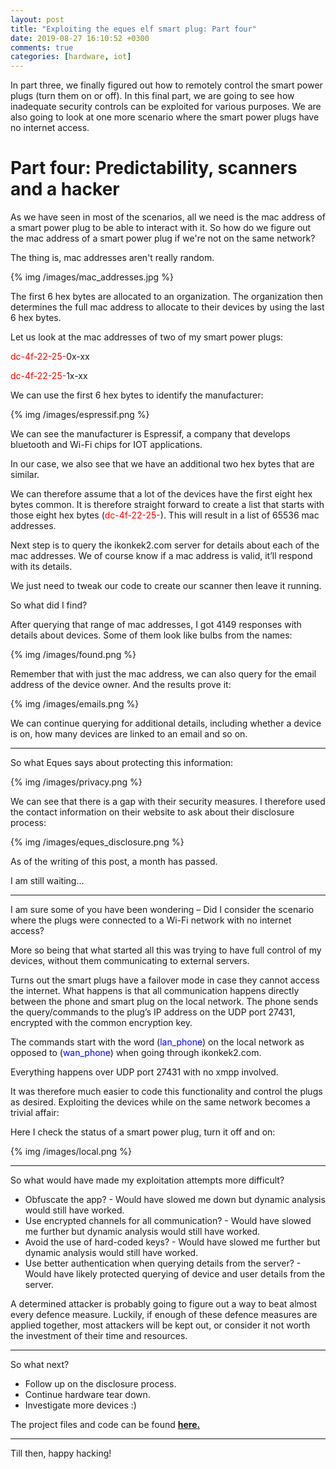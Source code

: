 ```yaml
---
layout: post
title: "Exploiting the eques elf smart plug: Part four"
date: 2019-08-27 16:10:52 +0300
comments: true
categories: [hardware, iot]
---
```

In part three, we finally figured out how to remotely control the smart power plugs (turn them on or off). In this final part, we are going to see how inadequate security controls can be exploited for various purposes. We are also going to look at one more scenario where the smart power plugs have no internet access.

<!--more-->

# Part four: Predictability, scanners and a hacker

As we have seen in most of the scenarios, all we need is the mac address of a smart power plug to be able to interact with it. So how do we figure out the mac address of a smart power plug if we're not on the same network?

The thing is, mac addresses aren't really random.

{% img /images/mac_addresses.jpg %}

The first 6 hex bytes are allocated to an organization. The organization then determines the full mac address to allocate to their devices by using the last 6 hex bytes.

Let us look at the mac addresses of two of my smart power plugs:

<span style="color:red">dc-4f-22-25-</span>0x-xx

<span style="color:red">dc-4f-22-25-</span>1x-xx

We can use the first 6 hex bytes to identify the manufacturer:

{% img /images/espressif.png %}

We can see the manufacturer is Espressif, a company that develops bluetooth and Wi-Fi chips for IOT applications.

In our case, we also see that we have an additional two hex bytes that are similar.

We can therefore assume that a lot of the devices have the first eight hex bytes common.
It is therefore straight forward to create a list that starts with those eight hex bytes (<span style="color:red">dc-4f-22-25-</span>). This will result in a list of 65536 mac addresses.

Next step is to query the ikonkek2.com server for details about each of the mac addresses. We of course know if a mac address is valid, it’ll respond with its details.

We just need to tweak our code to create our scanner then leave it running.

So what did I find?

After querying that range of mac addresses, I got 4149 responses with details about devices. Some of them look like bulbs from the names:

{% img /images/found.png %}

Remember that with just the mac address, we can also query for the email address of the device owner. And the results prove it:

{% img /images/emails.png %}

We can continue querying for additional details, including whether a device is on, how many devices are linked to an email and so on.

---

So what Eques says about protecting this information:

{% img /images/privacy.png %}

We can see that there is a gap with their security measures. I therefore used the contact information on their website to ask about their disclosure process:

{% img /images/eques_disclosure.png %}

As of the writing of this post, a month has passed.

I am still waiting...

---

I am sure some of you have been wondering – Did I consider the scenario where the plugs were connected to a Wi-Fi network with no internet access?

More so being that what started all this was trying to have full control of my devices, without them communicating to external servers.

Turns out the smart plugs have a failover mode in case they cannot access the internet.
What happens is that all communication happens directly between the phone and smart plug on the local network.
The phone sends the query/commands to the plug’s IP address on the UDP port 27431, encrypted with the common encryption key.

The commands start with the word (<span style="color:blue">lan_phone</span>) on the local network as opposed to (<span style="color:blue">wan_phone</span>) when going through ikonkek2.com.

Everything happens over UDP port 27431 with no xmpp involved.

It was therefore much easier to code this functionality and control the plugs as desired. Exploiting the devices while on the same network becomes a trivial affair:

Here I check the status of a smart power plug, turn it off and on:

{% img /images/local.png %}

---

So what would have made my exploitation attempts more difficult?

* Obfuscate the app? - Would have slowed me down but dynamic analysis would still have worked.
* Use encrypted channels for all communication? - Would have slowed me further but dynamic analysis would still have worked.
* Avoid the use of hard-coded keys? - Would have slowed me further but dynamic analysis would still have worked.
* Use better authentication when querying details from the server? - Would have likely protected querying of device and user details from the server.

A determined attacker is probably going to figure out a way to beat almost every defence measure.
Luckily, if enough of these defence measures are applied together, most attackers will be kept out, or consider it not worth the investment of their time and resources.

---

So what next?

* Follow up on the disclosure process.
* Continue hardware tear down.
* Investigate more devices :)

The project files and code can be found <a href="https://github.com/iamckn/eques" target="_blank">**here.**</a>

---

Till then, happy hacking!

